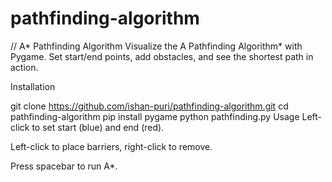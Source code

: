 # pathfinding-algorithm
// A* Pathfinding Algorithm
Visualize the A Pathfinding Algorithm* with Pygame. Set start/end points, add obstacles, and see the shortest path in action.

Installation

git clone https://github.com/ishan-puri/pathfinding-algorithm.git
cd pathfinding-algorithm
pip install pygame
python pathfinding.py
Usage
Left-click to set start (blue) and end (red).

Left-click to place barriers, right-click to remove.

Press spacebar to run A*.

